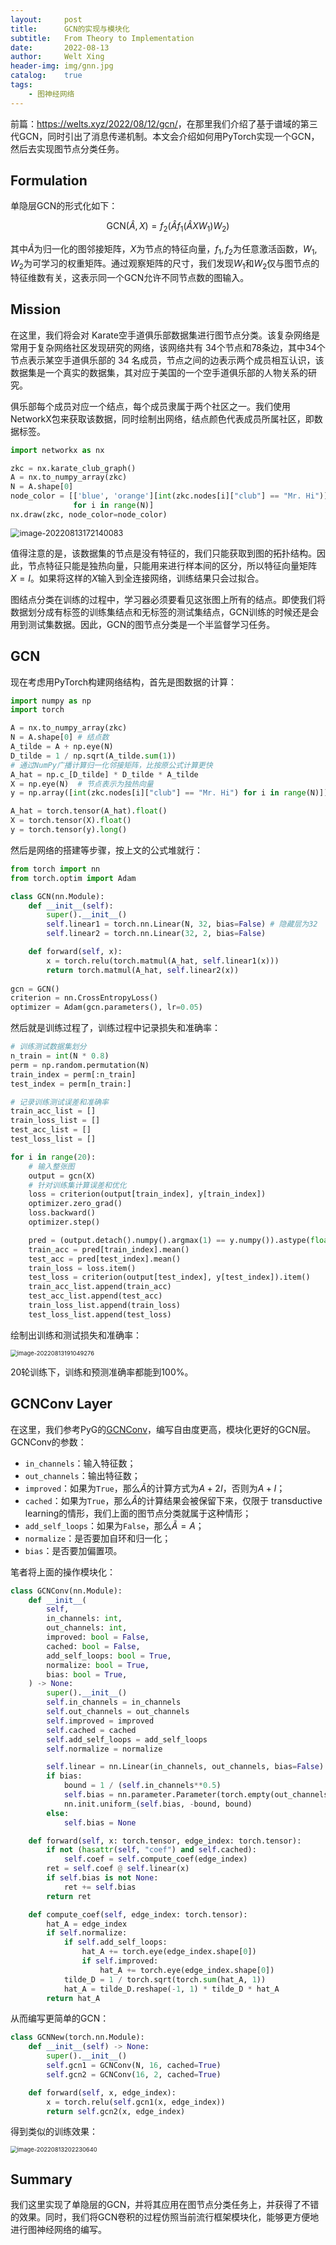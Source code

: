 ```yaml
---
layout:     post
title:      GCN的实现与模块化
subtitle:   From Theory to Implementation
date:       2022-08-13
author:     Welt Xing
header-img: img/gnn.jpg
catalog:    true
tags:
    - 图神经网络
---
```


前篇：<https://welts.xyz/2022/08/12/gcn/>，在那里我们介绍了基于谱域的第三代GCN，同时引出了消息传递机制。本文会介绍如何用PyTorch实现一个GCN，然后去实现图节点分类任务。

## Formulation

单隐层GCN的形式化如下：

$$
\text{GCN}(\hat{A},X)=f_2(\hat{A}f_1(\hat{A}XW_1)W_2)
$$

其中$\hat{A}$为归一化的图邻接矩阵，$X$为节点的特征向量，$f_1,f_2$为任意激活函数，$W_1,W_2$为可学习的权重矩阵。通过观察矩阵的尺寸，我们发现$W_1$和$W_2$仅与图节点的特征维数有关，这表示同一个GCN允许不同节点数的图输入。

## Mission

在这里，我们将会对 Karate空手道俱乐部数据集进行图节点分类。该复杂网络是常用于复杂网络社区发现研究的网络，该网络共有 34个节点和78条边，其中34个节点表示某空手道俱乐部的 34 名成员，节点之间的边表示两个成员相互认识，该数据集是一个真实的数据集，其对应于美国的一个空手道俱乐部的人物关系的研究。

俱乐部每个成员对应一个结点，每个成员隶属于两个社区之一。我们使用NetworkX包来获取该数据，同时绘制出网络，结点颜色代表成员所属社区，即数据标签。

```python
import networkx as nx

zkc = nx.karate_club_graph()
A = nx.to_numpy_array(zkc)
N = A.shape[0]
node_color = [['blue', 'orange'][int(zkc.nodes[i]["club"] == "Mr. Hi")]
              for i in range(N)]
nx.draw(zkc, node_color=node_color)
```

<img src="/img/image-20220813172140083.png" alt="image-20220813172140083" style="zoom:90%;" />

值得注意的是，该数据集的节点是没有特征的，我们只能获取到图的拓扑结构。因此，节点特征只能是独热向量，只能用来进行样本间的区分，所以特征向量矩阵$X=I$。如果将这样的$X$输入到全连接网络，训练结果只会过拟合。

图结点分类在训练的过程中，学习器必须要看见这张图上所有的结点。即使我们将数据划分成有标签的训练集结点和无标签的测试集结点，GCN训练的时候还是会用到测试集数据。因此，GCN的图节点分类是一个半监督学习任务。

## GCN

现在考虑用PyTorch构建网络结构，首先是图数据的计算：

```python
import numpy as np
import torch

A = nx.to_numpy_array(zkc)
N = A.shape[0] # 结点数
A_tilde = A + np.eye(N)
D_tilde = 1 / np.sqrt(A_tilde.sum(1))
# 通过NumPy广播计算归一化邻接矩阵，比按原公式计算更快
A_hat = np.c_[D_tilde] * D_tilde * A_tilde 
X = np.eye(N)  # 节点表示为独热向量
y = np.array([int(zkc.nodes[i]["club"] == "Mr. Hi") for i in range(N)]) # 标签

A_hat = torch.tensor(A_hat).float()
X = torch.tensor(X).float()
y = torch.tensor(y).long()
```

然后是网络的搭建等步骤，按上文的公式堆就行：

```python
from torch import nn
from torch.optim import Adam

class GCN(nn.Module):
    def __init__(self):
        super().__init__()
        self.linear1 = torch.nn.Linear(N, 32, bias=False) # 隐藏层为32
        self.linear2 = torch.nn.Linear(32, 2, bias=False)

    def forward(self, x):
        x = torch.relu(torch.matmul(A_hat, self.linear1(x)))
        return torch.matmul(A_hat, self.linear2(x))
    
gcn = GCN()
criterion = nn.CrossEntropyLoss()
optimizer = Adam(gcn.parameters(), lr=0.05)
```

然后就是训练过程了，训练过程中记录损失和准确率：

```python
# 训练测试数据集划分
n_train = int(N * 0.8)
perm = np.random.permutation(N)
train_index = perm[:n_train]
test_index = perm[n_train:]

# 记录训练测试误差和准确率
train_acc_list = []
train_loss_list = []
test_acc_list = []
test_loss_list = []

for i in range(20):
    # 输入整张图
    output = gcn(X)
    # 针对训练集计算误差和优化
    loss = criterion(output[train_index], y[train_index])
    optimizer.zero_grad()
    loss.backward()
    optimizer.step()

    pred = (output.detach().numpy().argmax(1) == y.numpy()).astype(float)
    train_acc = pred[train_index].mean()
    test_acc = pred[test_index].mean()
    train_loss = loss.item()
    test_loss = criterion(output[test_index], y[test_index]).item()
    train_acc_list.append(train_acc)
    test_acc_list.append(test_acc)
    train_loss_list.append(train_loss)
    test_loss_list.append(test_loss)
```

绘制出训练和测试损失和准确率：

<img src="/img/image-20220813191049276.png" alt="image-20220813191049276" style="zoom:67%;" />

20轮训练下，训练和预测准确率都能到100%。

## GCNConv Layer

在这里，我们参考PyG的[GCNConv](https://pytorch-geometric.readthedocs.io/en/latest/modules/nn.html#torch_geometric.nn.conv.GCNConv)，编写自由度更高，模块化更好的GCN层。GCNConv的参数：

- `in_channels`：输入特征数；
- `out_channels`：输出特征数；
- `improved`：如果为`True`，那么$\tilde{A}$的计算方式为$A+2I$，否则为$A+I$；
- `cached`：如果为`True`，那么$\hat{A}$的计算结果会被保留下来，仅限于 transductive learning的情形，我们上面的图节点分类就属于这种情形；
- `add_self_loops`：如果为`False`，那么$\tilde{A}=A$；
- `normalize`：是否要加自环和归一化；
- `bias`：是否要加偏置项。

笔者将上面的操作模块化：

```python
class GCNConv(nn.Module):
    def __init__(
        self,
        in_channels: int,
        out_channels: int,
        improved: bool = False,
        cached: bool = False,
        add_self_loops: bool = True,
        normalize: bool = True,
        bias: bool = True,
    ) -> None:
        super().__init__()
        self.in_channels = in_channels
        self.out_channels = out_channels
        self.improved = improved
        self.cached = cached
        self.add_self_loops = add_self_loops
        self.normalize = normalize

        self.linear = nn.Linear(in_channels, out_channels, bias=False)
        if bias:
            bound = 1 / (self.in_channels**0.5)
            self.bias = nn.parameter.Parameter(torch.empty(out_channels))
            nn.init.uniform_(self.bias, -bound, bound)
        else:
            self.bias = None

    def forward(self, x: torch.tensor, edge_index: torch.tensor):
        if not (hasattr(self, "coef") and self.cached):
            self.coef = self.compute_coef(edge_index)
        ret = self.coef @ self.linear(x)
        if self.bias is not None:
            ret += self.bias
        return ret

    def compute_coef(self, edge_index: torch.tensor):
        hat_A = edge_index
        if self.normalize:
            if self.add_self_loops:
                hat_A += torch.eye(edge_index.shape[0])
                if self.improved:
                    hat_A += torch.eye(edge_index.shape[0])
            tilde_D = 1 / torch.sqrt(torch.sum(hat_A, 1))
            hat_A = tilde_D.reshape(-1, 1) * tilde_D * hat_A
        return hat_A
```

从而编写更简单的GCN：

```python
class GCNNew(torch.nn.Module):
    def __init__(self) -> None:
        super().__init__()
        self.gcn1 = GCNConv(N, 16, cached=True)
        self.gcn2 = GCNConv(16, 2, cached=True)

    def forward(self, x, edge_index):
        x = torch.relu(self.gcn1(x, edge_index))
        return self.gcn2(x, edge_index)
```

得到类似的训练效果：

<img src="/img/image-20220813202230640.png" alt="image-20220813202230640" style="zoom:67%;" />

## Summary

我们这里实现了单隐层的GCN，并将其应用在图节点分类任务上，并获得了不错的效果。同时，我们将GCN卷积的过程仿照当前流行框架模块化，能够更方便地进行图神经网络的编写。
